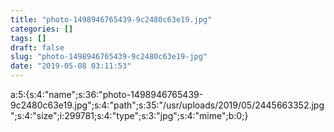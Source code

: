 ```yaml
---
title: "photo-1498946765439-9c2480c63e19.jpg"
categories: []
tags: []
draft: false
slug: "photo-1498946765439-9c2480c63e19-jpg"
date: "2019-05-08 03:11:53"
---
```


a:5:{s:4:"name";s:36:"photo-1498946765439-9c2480c63e19.jpg";s:4:"path";s:35:"/usr/uploads/2019/05/2445663352.jpg";s:4:"size";i:299781;s:4:"type";s:3:"jpg";s:4:"mime";b:0;}
